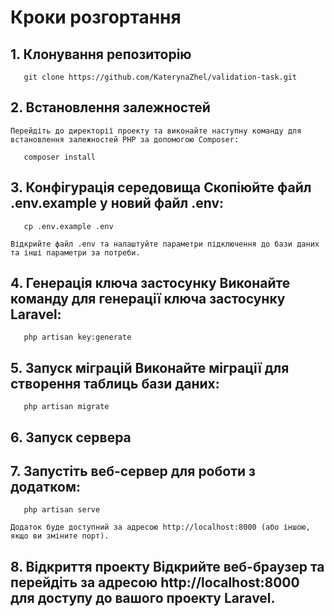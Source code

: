 # Кроки розгортання

## 1. Клонування репозиторію

       git clone https://github.com/KaterynaZhel/validation-task.git

## 2. Встановлення залежностей

    Перейдіть до директорії проекту та виконайте наступну команду для встановлення залежностей PHP за допомогою Composer:

       composer install

## 3. Конфігурація середовища Скопіюйте файл .env.example у новий файл .env:

       cp .env.example .env

    Відкрийте файл .env та налаштуйте параметри підключення до бази даних та інші параметри за потреби.

## 4. Генерація ключа застосунку Виконайте команду для генерації ключа застосунку Laravel:

       php artisan key:generate

## 5. Запуск міграцій Виконайте міграції для створення таблиць бази даних:

       php artisan migrate

## 6. Запуск сервера

## 7. Запустіть веб-сервер для роботи з додатком:

       php artisan serve

    Додаток буде доступний за адресою http://localhost:8000 (або іншою, якщо ви зміните порт).

## 8. Відкриття проекту Відкрийте веб-браузер та перейдіть за адресою http://localhost:8000 для доступу до вашого проекту Laravel.
